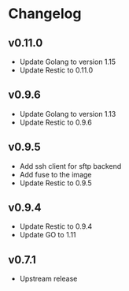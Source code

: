 # Changelog

## v0.11.0

  * Update Golang to version 1.15
  * Update Restic to 0.11.0

## v0.9.6

  * Update Golang to version 1.13
  * Update Restic to 0.9.6

## v0.9.5

  * Add ssh client for sftp backend
  * Add fuse to the image
  * Update Restic to 0.9.5

## v0.9.4

  * Update Restic to 0.9.4
  * Update GO to 1.11

## v0.7.1

* Upstream release
